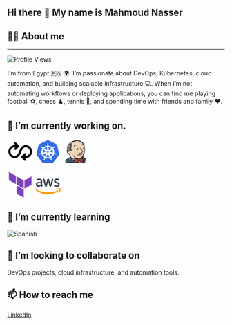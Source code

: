 ## Hi there 👋 My name is Mahmoud Nasser

## 🙋‍♂️ About me
-------------
![Profile Views](https://komarev.com/ghpvc/?username=Salieri20&color=blue)

I'm from Egypt 🇪🇬 🌍. I’m passionate about DevOps, Kubernetes, cloud automation, and building scalable infrastructure 💻. When I’m not automating workflows or deploying applications, you can find me playing football ⚽, chess ♟️, tennis 🎾, and spending time with friends and family ❤️.
 
## 🔭 I’m currently working on. 
<p>
  <img src="https://github.com/Salieri20/Salieri20/raw/main/dev-ops-solid-svgrepo-com.svg" width="60" />
  <img src="https://github.com/Salieri20/Salieri20/raw/main/kubernetes-svgrepo-com.svg" width="60" />
  <img src="https://github.com/Salieri20/Salieri20/raw/main/jenkins-svgrepo-com.svg" width="60" />
</p>
<p>
  <img src="https://github.com/Salieri20/Salieri20/raw/main/terraform-svgrepo-com.svg" width="60" />
  <img src="https://github.com/Salieri20/Salieri20/raw/main/aws-svgrepo-com.svg" width="60" />
</p>

## 🌱 I’m currently learning 
![Spanish](https://github.com/bobbyg603/bobbyg603/raw/main/assets/spanish-flag-round.svg)

## 👯 I’m looking to collaborate on 
DevOps projects, cloud infrastructure, and automation tools.  

## 📫 How to reach me
[LinkedIn](https://www.linkedin.com/in/mahmoud-nasser-32345424a) 










